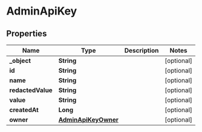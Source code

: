 

# AdminApiKey


## Properties

| Name | Type | Description | Notes |
|------------ | ------------- | ------------- | -------------|
|**_object** | **String** |  |  [optional] |
|**id** | **String** |  |  [optional] |
|**name** | **String** |  |  [optional] |
|**redactedValue** | **String** |  |  [optional] |
|**value** | **String** |  |  [optional] |
|**createdAt** | **Long** |  |  [optional] |
|**owner** | [**AdminApiKeyOwner**](AdminApiKeyOwner.md) |  |  [optional] |



